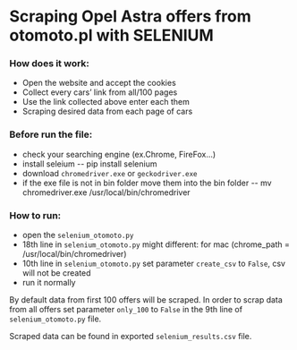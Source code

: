 # Scraping Opel Astra offers from otomoto.pl with SELENIUM


### How does it work:
- Open the website and accept the cookies
- Collect every cars’ link from all/100 pages 
- Use the link collected above enter each them
- Scraping desired data from each page of cars


### Before run the file:
- check your searching engine (ex.Chrome, FireFox...)
- install seleium -- pip install selenium
- download ```chromedriver.exe``` or ```geckodriver.exe```  
- if the exe file is not in bin folder move them into the bin folder 
  -- mv chromedriver.exe /usr/local/bin/chromedriver

 
### How to run:
- open the ```selenium_otomoto.py```
- 18th line in ```selenium_otomoto.py``` might different: for mac (chrome_path = /usr/local/bin/chromedriver)
- 10th line in ```selenium_otomoto.py``` set parameter ```create_csv``` to ```False```, csv will not be created
- run it normally


By default data from first 100 offers will be scraped. In order to scrap data from all offers set parameter ```only_100``` to ```False``` in the 9th line of ```selenium_otomoto.py``` file.


Scraped data can be found in exported ```selenium_results.csv``` file.
